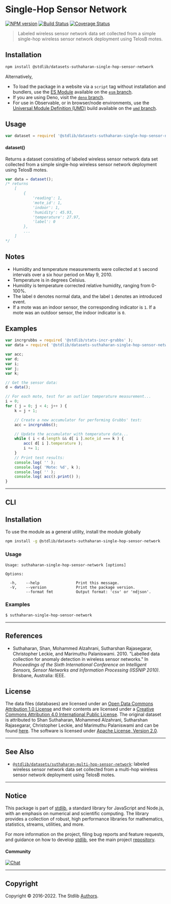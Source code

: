 <!--

@license Apache-2.0

Copyright (c) 2018 The Stdlib Authors.

Licensed under the Apache License, Version 2.0 (the "License");
you may not use this file except in compliance with the License.
You may obtain a copy of the License at

   http://www.apache.org/licenses/LICENSE-2.0

Unless required by applicable law or agreed to in writing, software
distributed under the License is distributed on an "AS IS" BASIS,
WITHOUT WARRANTIES OR CONDITIONS OF ANY KIND, either express or implied.
See the License for the specific language governing permissions and
limitations under the License.

-->

# Single-Hop Sensor Network

[![NPM version][npm-image]][npm-url] [![Build Status][test-image]][test-url] [![Coverage Status][coverage-image]][coverage-url] <!-- [![dependencies][dependencies-image]][dependencies-url] -->

> Labeled wireless sensor network data set collected from a simple single-hop wireless sensor network deployment using TelosB motes.

<section class="installation">

## Installation

```bash
npm install @stdlib/datasets-suthaharan-single-hop-sensor-network
```

Alternatively,

-   To load the package in a website via a `script` tag without installation and bundlers, use the [ES Module][es-module] available on the [`esm` branch][esm-url].
-   If you are using Deno, visit the [`deno` branch][deno-url].
-   For use in Observable, or in browser/node environments, use the [Universal Module Definition (UMD)][umd] build available on the [`umd` branch][umd-url].

</section>

<section class="usage">

## Usage

```javascript
var dataset = require( '@stdlib/datasets-suthaharan-single-hop-sensor-network' );
```

#### dataset()

Returns a dataset consisting of labeled wireless sensor network data set collected from a simple single-hop wireless sensor network deployment using TelosB motes.

```javascript
var data = dataset();
/* returns
    [
        {
            'reading': 1,
            'mote_id': 1,
            'indoor': 1,
            'humidity': 45.93,
            'temperature': 27.97,
            'label': 0
        },
        ...
    ]
*/
```

</section>

<!-- /.usage -->

<section class="notes">

## Notes

-   Humidity and temperature measurements were collected at `5` second intervals over a six hour period on May 9, 2010.
-   Temperature is in degrees Celsius.
-   Humidity is temperature corrected relative humidity, ranging from 0-100%.
-   The label `0` denotes normal data, and the label `1` denotes an introduced event.
-   If a mote was an indoor sensor, the corresponding indicator is `1`. If a mote was an outdoor sensor, the indoor indicator is `0`.

</section>

<!-- /.notes -->

<section class="examples">

## Examples

<!-- eslint no-undef: "error" -->

```javascript
var incrgrubbs = require( '@stdlib/stats-incr-grubbs' );
var data = require( '@stdlib/datasets-suthaharan-single-hop-sensor-network' );

var acc;
var d;
var i;
var j;
var k;

// Get the sensor data:
d = data();

// For each mote, test for an outlier temperature measurement...
i = 0;
for ( j = 0; j < 4; j++ ) {
    k = j + 1;

    // Create a new accumulator for performing Grubbs' test:
    acc = incrgrubbs();

    // Update the accumulator with temperature data...
    while ( i < d.length && d[ i ].mote_id === k ) {
        acc( d[ i ].temperature );
        i += 1;
    }
    // Print test results:
    console.log( '' );
    console.log( 'Mote: %d', k );
    console.log( '' );
    console.log( acc().print() );
}
```

</section>

<!-- /.examples -->

* * *

<section class="cli">

## CLI

<section class="installation">

## Installation

To use the module as a general utility, install the module globally

```bash
npm install -g @stdlib/datasets-suthaharan-single-hop-sensor-network
```

</section>

<!-- CLI usage documentation. -->

<section class="usage">

### Usage

```text
Usage: suthaharan-single-hop-sensor-network [options]

Options:

  -h,    --help                Print this message.
  -V,    --version             Print the package version.
         --format fmt          Output format: 'csv' or 'ndjson'.
```

</section>

<!-- /.usage -->

<section class="examples">

### Examples

```bash
$ suthaharan-single-hop-sensor-network
```

</section>

<!-- /.examples -->

</section>

<!-- /.cli -->

* * *

<section class="references">

## References

-   Suthaharan, Shan, Mohammed Alzahrani, Sutharshan Rajasegarar, Christopher Leckie, and Marimuthu Palaniswami. 2010. "Labelled data collection for anomaly detection in wireless sensor networks." In _Proceedings of the Sixth International Conference on Intelligent Sensors, Sensor Networks and Information Processing (ISSNIP 2010)_. Brisbane, Australia: IEEE.

</section>

<!-- /.references -->

<!-- <license> -->

## License

The data files (databases) are licensed under an [Open Data Commons Attribution 1.0 License][odc-by-1.0] and their contents are licensed under a [Creative Commons Attribution 4.0 International Public License][cc-by-4.0]. The original dataset is attributed to Shan Suthaharan, Mohammed Alzahrani, Sutharshan Rajasegarar, Christopher Leckie, and Marimuthu Palaniswami and can be found [here][suthaharan-single-hop-sensor-network-data]. The software is licensed under [Apache License, Version 2.0][apache-license].

<!-- </license> -->

<!-- Section for related `stdlib` packages. Do not manually edit this section, as it is automatically populated. -->

<section class="related">

* * *

## See Also

-   <span class="package-name">[`@stdlib/datasets/suthaharan-multi-hop-sensor-network`][@stdlib/datasets/suthaharan-multi-hop-sensor-network]</span><span class="delimiter">: </span><span class="description">labeled wireless sensor network data set collected from a multi-hop wireless sensor network deployment using TelosB motes.</span>

</section>

<!-- /.related -->

<!-- Section for all links. Make sure to keep an empty line after the `section` element and another before the `/section` close. -->


<section class="main-repo" >

* * *

## Notice

This package is part of [stdlib][stdlib], a standard library for JavaScript and Node.js, with an emphasis on numerical and scientific computing. The library provides a collection of robust, high performance libraries for mathematics, statistics, streams, utilities, and more.

For more information on the project, filing bug reports and feature requests, and guidance on how to develop [stdlib][stdlib], see the main project [repository][stdlib].

#### Community

[![Chat][chat-image]][chat-url]

---

## Copyright

Copyright &copy; 2016-2022. The Stdlib [Authors][stdlib-authors].

</section>

<!-- /.stdlib -->

<!-- Section for all links. Make sure to keep an empty line after the `section` element and another before the `/section` close. -->

<section class="links">

[npm-image]: http://img.shields.io/npm/v/@stdlib/datasets-suthaharan-single-hop-sensor-network.svg
[npm-url]: https://npmjs.org/package/@stdlib/datasets-suthaharan-single-hop-sensor-network

[test-image]: https://github.com/stdlib-js/datasets-suthaharan-single-hop-sensor-network/actions/workflows/test.yml/badge.svg?branch=main
[test-url]: https://github.com/stdlib-js/datasets-suthaharan-single-hop-sensor-network/actions/workflows/test.yml?query=branch:main

[coverage-image]: https://img.shields.io/codecov/c/github/stdlib-js/datasets-suthaharan-single-hop-sensor-network/main.svg
[coverage-url]: https://codecov.io/github/stdlib-js/datasets-suthaharan-single-hop-sensor-network?branch=main

<!--

[dependencies-image]: https://img.shields.io/david/stdlib-js/datasets-suthaharan-single-hop-sensor-network.svg
[dependencies-url]: https://david-dm.org/stdlib-js/datasets-suthaharan-single-hop-sensor-network/main

-->

[chat-image]: https://img.shields.io/gitter/room/stdlib-js/stdlib.svg
[chat-url]: https://gitter.im/stdlib-js/stdlib/

[stdlib]: https://github.com/stdlib-js/stdlib

[stdlib-authors]: https://github.com/stdlib-js/stdlib/graphs/contributors

[umd]: https://github.com/umdjs/umd
[es-module]: https://developer.mozilla.org/en-US/docs/Web/JavaScript/Guide/Modules

[deno-url]: https://github.com/stdlib-js/datasets-suthaharan-single-hop-sensor-network/tree/deno
[umd-url]: https://github.com/stdlib-js/datasets-suthaharan-single-hop-sensor-network/tree/umd
[esm-url]: https://github.com/stdlib-js/datasets-suthaharan-single-hop-sensor-network/tree/esm

[suthaharan-single-hop-sensor-network-data]: http://www.uncg.edu/cmp/downloads/lwsndr.html

[odc-by-1.0]: http://opendatacommons.org/licenses/by/1.0/

[cc-by-4.0]: http://creativecommons.org/licenses/by/4.0/

[apache-license]: https://www.apache.org/licenses/LICENSE-2.0

<!-- <related-links> -->

[@stdlib/datasets/suthaharan-multi-hop-sensor-network]: https://github.com/stdlib-js/datasets-suthaharan-multi-hop-sensor-network

<!-- </related-links> -->

</section>

<!-- /.links -->
